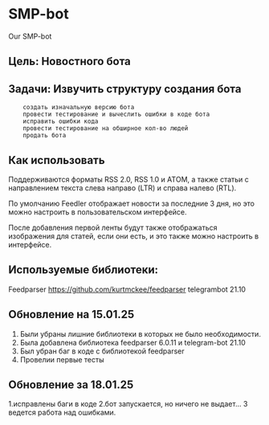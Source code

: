 # SMP-bot
Our SMP-bot
## Цель: Новостного бота
## Задачи: Извучить структуру создания бота
        создать изначальную версию бота
        провести тестирование и вычеслить ошибки в коде бота
        исправить ошибки кода
        провести тестирование на обширное кол-во людей
        продать бота
## Как использовать 
Поддерживаются форматы RSS 2.0, RSS 1.0 и ATOM, а также статьи с направлением текста слева направо (LTR) и справа налево (RTL).

По умолчанию Feedler отображает новости за последние 3 дня, но это можно настроить в пользовательском интерфейсе.

После добавления первой ленты будут также отображаться изображения для статей, если они есть, и это также можно настроить в интерфейсе.
## Используемые библиотеки:
Feedparser https://github.com/kurtmckee/feedparser
telegrambot 21.10
## Обновление на 15.01.25
1. Были убраны лишние библиотеки в которых не было необходимости.
2. Была добавлена библиотека feedparser 6.0.11 и telegram-bot 21.10
3. Был убран баг в коде с библиотекой feedparser
4. Провелии первые тесты
## Обновление за 18.01.25
1.исправлены баги в коде
2.бот запускается, но ничего не выдает...
3 ведется работа над ошибками.
